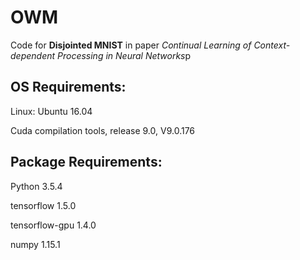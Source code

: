 # OWM
Code for **Disjointed MNIST** in paper *Continual Learning of Context-dependent Processing in Neural Networks*p

## OS Requirements:

Linux: Ubuntu 16.04

Cuda compilation tools, release 9.0, V9.0.176

## Package  Requirements:

Python 3.5.4

tensorflow 1.5.0

tensorflow-gpu 1.4.0

numpy 1.15.1
